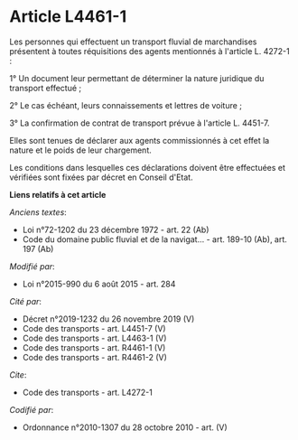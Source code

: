 # Article L4461-1

Les personnes qui effectuent un transport fluvial de marchandises présentent à toutes réquisitions des agents mentionnés à
l'article L. 4272-1 : 

1° Un document leur permettant de déterminer la nature juridique du transport effectué ; 

2° Le cas échéant, leurs connaissements et lettres de voiture ; 

3° La confirmation de contrat de transport prévue à l'article L. 4451-7. 

Elles sont tenues de déclarer aux agents commissionnés à cet effet la nature et le poids de leur chargement. 

Les conditions dans lesquelles ces déclarations doivent être effectuées et vérifiées sont fixées par décret en Conseil
d'Etat.

**Liens relatifs à cet article**

_Anciens textes_:

  - Loi n°72-1202 du 23 décembre 1972 - art. 22 (Ab)
  - Code du domaine public fluvial et de la navigat... - art. 189-10 (Ab), art. 197 (Ab)

_Modifié par_:

  - Loi n°2015-990 du 6 août 2015 - art. 284

_Cité par_:

  - Décret n°2019-1232 du 26 novembre 2019 (V)
  - Code des transports - art. L4451-7 (V)
  - Code des transports - art. L4463-1 (V)
  - Code des transports - art. R4461-1 (V)
  - Code des transports - art. R4461-2 (V)

_Cite_:

  - Code des transports - art. L4272-1

_Codifié par_:

  - Ordonnance n°2010-1307 du 28 octobre 2010 - art. (V)

